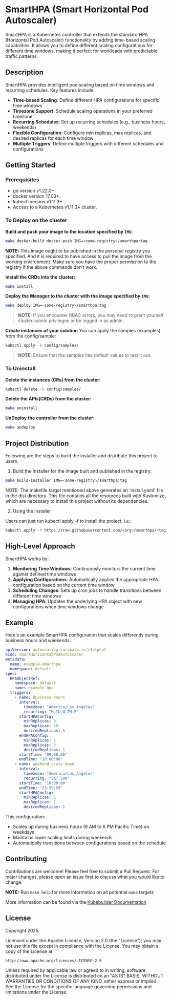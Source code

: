 # SmartHPA (Smart Horizontal Pod Autoscaler)

SmartHPA is a Kubernetes controller that extends the standard HPA (Horizontal Pod Autoscaler) functionality by adding time-based scaling capabilities. It allows you to define different scaling configurations for different time windows, making it perfect for workloads with predictable traffic patterns.

## Description

SmartHPA provides intelligent pod scaling based on time windows and recurring schedules. Key features include:

- **Time-based Scaling**: Define different HPA configurations for specific time windows
- **Timezone Support**: Schedule scaling operations in your preferred timezone
- **Recurring Schedules**: Set up recurring schedules (e.g., business hours, weekends)
- **Flexible Configuration**: Configure min replicas, max replicas, and desired replicas for each time window
- **Multiple Triggers**: Define multiple triggers with different schedules and configurations

## Getting Started

### Prerequisites
- go version v1.22.0+
- docker version 17.03+.
- kubectl version v1.11.3+.
- Access to a Kubernetes v1.11.3+ cluster.

### To Deploy on the cluster
**Build and push your image to the location specified by `IMG`:**

```sh
make docker-build docker-push IMG=<some-registry>/smarthpa:tag
```

**NOTE:** This image ought to be published in the personal registry you specified.
And it is required to have access to pull the image from the working environment.
Make sure you have the proper permission to the registry if the above commands don’t work.

**Install the CRDs into the cluster:**

```sh
make install
```

**Deploy the Manager to the cluster with the image specified by `IMG`:**

```sh
make deploy IMG=<some-registry>/smarthpa:tag
```

> **NOTE**: If you encounter RBAC errors, you may need to grant yourself cluster-admin
privileges or be logged in as admin.

**Create instances of your solution**
You can apply the samples (examples) from the config/sample:

```sh
kubectl apply -k config/samples/
```

>**NOTE**: Ensure that the samples has default values to test it out.

### To Uninstall
**Delete the instances (CRs) from the cluster:**

```sh
kubectl delete -k config/samples/
```

**Delete the APIs(CRDs) from the cluster:**

```sh
make uninstall
```

**UnDeploy the controller from the cluster:**

```sh
make undeploy
```

## Project Distribution

Following are the steps to build the installer and distribute this project to users.

1. Build the installer for the image built and published in the registry:

```sh
make build-installer IMG=<some-registry>/smarthpa:tag
```

NOTE: The makefile target mentioned above generates an 'install.yaml'
file in the dist directory. This file contains all the resources built
with Kustomize, which are necessary to install this project without
its dependencies.

2. Using the installer

Users can just run kubectl apply -f <URL for YAML BUNDLE> to install the project, i.e.:

```sh
kubectl apply -f https://raw.githubusercontent.com/<org>/smarthpa/<tag or branch>/dist/install.yaml
```

## High-Level Approach

SmartHPA works by:

1. **Monitoring Time Windows**: Continuously monitors the current time against defined time windows
2. **Applying Configurations**: Automatically applies the appropriate HPA configuration based on the current time window
3. **Scheduling Changes**: Sets up cron jobs to handle transitions between different time windows
4. **Managing HPA**: Updates the underlying HPA object with new configurations when time windows change

## Example

Here's an example SmartHPA configuration that scales differently during business hours and weekends:

```yaml
apiVersion: autoscaling.sarabala.io/v1alpha1
kind: SmartHorizontalPodAutoscaler
metadata:
  name: example-smarthpa
  namespace: default
spec:
  HPAObjectRef:
    namespace: default
    name: example-hpa
  triggers:
    - name: business-hours
      interval:
        timezone: "America/Los_Angeles"
        recurring: "M,TU,W,TH,F"
      startHPAConfig:
        minReplicas: 3
        maxReplicas: 10
        desiredReplicas: 5
      endHPAConfig:
        minReplicas: 1
        maxReplicas: 3
        desiredReplicas: 1
      startTime: "09:00:00"
      endTime: "18:00:00"
    - name: weekend-scale-down
      interval:
        timezone: "America/Los_Angeles"
        recurring: "SAT,SUN"
      startTime: "18:00:00"
      endTime: "23:59:59"
      startHPAConfig:
        minReplicas: 1
        maxReplicas: 2
        desiredReplicas: 1
```

This configuration:
- Scales up during business hours (9 AM to 6 PM Pacific Time) on weekdays
- Maintains lower scaling limits during weekends
- Automatically transitions between configurations based on the schedule

## Contributing

Contributions are welcome! Please feel free to submit a Pull Request. For major changes, please open an issue first to discuss what you would like to change.

**NOTE:** Run `make help` for more information on all potential `make` targets

More information can be found via the [Kubebuilder Documentation](https://book.kubebuilder.io/introduction.html)

## License

Copyright 2025.

Licensed under the Apache License, Version 2.0 (the "License");
you may not use this file except in compliance with the License.
You may obtain a copy of the License at

    http://www.apache.org/licenses/LICENSE-2.0

Unless required by applicable law or agreed to in writing, software
distributed under the License is distributed on an "AS IS" BASIS,
WITHOUT WARRANTIES OR CONDITIONS OF ANY KIND, either express or implied.
See the License for the specific language governing permissions and
limitations under the License.

